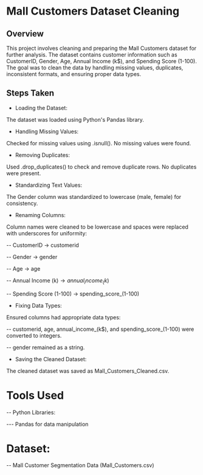 # Mall Customers Dataset Cleaning

## Overview

This project involves cleaning and preparing the Mall Customers dataset for further analysis. The dataset contains customer information such as CustomerID, Gender, Age, Annual Income (k$), and Spending Score (1-100). The goal was to clean the data by handling missing values, duplicates, inconsistent formats, and ensuring proper data types.

## Steps Taken
- Loading the Dataset:

The dataset was loaded using Python's Pandas library.

- Handling Missing Values:

Checked for missing values using .isnull(). No missing values were found.

- Removing Duplicates:

Used .drop_duplicates() to check and remove duplicate rows. No duplicates were present.

- Standardizing Text Values:

The Gender column was standardized to lowercase (male, female) for consistency.

- Renaming Columns:

Column names were cleaned to be lowercase and spaces were replaced with underscores for uniformity:

-- CustomerID → customerid

-- Gender → gender

-- Age → age

-- Annual Income (k$) → annual_income_(k$)

-- Spending Score (1-100) → spending_score_(1-100)

- Fixing Data Types:

Ensured columns had appropriate data types:

-- customerid, age, annual_income_(k$), and spending_score_(1-100) were converted to integers.

-- gender remained as a string.

- Saving the Cleaned Dataset:

The cleaned dataset was saved as Mall_Customers_Cleaned.csv.

# Tools Used
-- Python Libraries:

--- Pandas for data manipulation

# Dataset:

-- Mall Customer Segmentation Data (Mall_Customers.csv)

